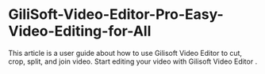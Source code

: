 # GiliSoft-Video-Editor-Pro-Easy-Video-Editing-for-All
This article is a user guide about how to use Gilisoft Video Editor to cut, crop, split, and join video. Start editing your video with Gilisoft Video Editor .
